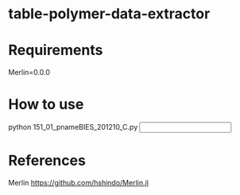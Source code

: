 # table-polymer-data-extractor

# Requirements
Merlin=0.0.0

# How to use
python 151_01_pnameBIES_201210_C.py <input dir>

# References
Merlin
https://github.com/hshindo/Merlin.jl
